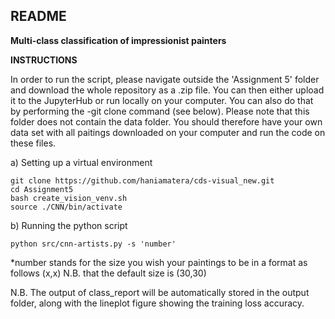## README ##

__Multi-class classification of impressionist painters__


__INSTRUCTIONS__

In order to run the script, please navigate outside the 'Assignment 5' folder and download the whole repository as a .zip file. You can then either upload it to the JupyterHub or run locally on your computer. You can also do that by performing the -git clone command (see below). 
Please note that this folder does not contain the data folder. You should therefore have your own data set with all paitings downloaded on your computer and run the code on these files. 


a) Setting up a virtual environment 
```
git clone https://github.com/haniamatera/cds-visual_new.git
cd Assignment5 
bash create_vision_venv.sh
source ./CNN/bin/activate 
```

b) Running the python script 
```
python src/cnn-artists.py -s 'number' 
```

*number stands for the size you wish your paintings to be in a format as follows (x,x) N.B. that the default size is (30,30)

N.B. The output of class_report will be automatically stored in the output folder, along with the lineplot figure showing the training loss accuracy.


